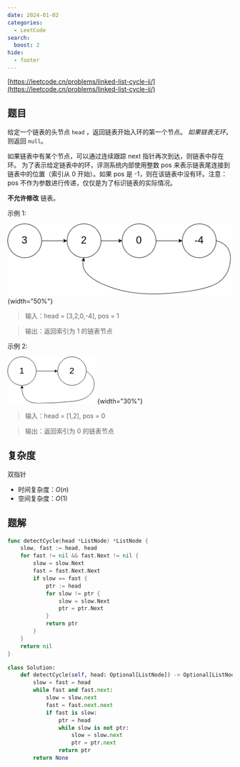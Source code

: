 ```yaml
---
date: 2024-01-02
categories:
  - LeetCode
search:
  boost: 2
hide:
  - footer
---
```


[https://leetcode.cn/problems/linked-list-cycle-ii/](https://leetcode.cn/problems/linked-list-cycle-ii/)

## 题目

给定一个链表的头节点 `head` ，返回链表开始入环的第一个节点。 _如果链表无环_，则返回 `null`。

如果链表中有某个节点，可以通过连续跟踪 next 指针再次到达，则链表中存在环。 为了表示给定链表中的环，评测系统内部使用整数 pos 来表示链表尾连接到链表中的位置（索引从 0 开始）。如果 pos 是 -1，则在该链表中没有环。注意：pos 不作为参数进行传递，仅仅是为了标识链表的实际情况。

**不允许修改** 链表。

示例 1:

![](../assets/img/leetcode/142_example_1.png){width="50%"}

> 输入：head = [3,2,0,-4], pos = 1

> 输出：返回索引为 1 的链表节点

示例 2:

![](../assets/img/leetcode/142_example_2.png){width="30%"}

> 输入：head = [1,2], pos = 0

> 输出：返回索引为 0 的链表节点

## 复杂度

双指针

- 时间复杂度：$O(n)$
- 空间复杂度：$O(1)$

## 题解

```go title="Go"
func detectCycle(head *ListNode) *ListNode {
    slow, fast := head, head
    for fast != nil && fast.Next != nil {
        slow = slow.Next
        fast = fast.Next.Next
        if slow == fast {
            ptr := head
            for slow != ptr {
                slow = slow.Next
                ptr = ptr.Next
            }
            return ptr
        }
    }
    return nil
}
```

```python title="Python"
class Solution:
    def detectCycle(self, head: Optional[ListNode]) -> Optional[ListNode]:
        slow = fast = head
        while fast and fast.next:
            slow = slow.next
            fast = fast.next.next
            if fast is slow:
                ptr = head
                while slow is not ptr:
                    slow = slow.next
                    ptr = ptr.next
                return ptr
        return None
```
